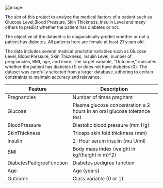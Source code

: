 
![image](https://github.com/user-attachments/assets/53e6ed3b-2901-4bcd-bacc-d923e90f8bf6)


The aim of this project to analyze the medical factors of a patient such as Glucose Level,Blood Pressure, 
Skin Thickness, Insulin Level and many others to predict whether the patient has diabetes or not.

The objective of the dataset is to diagnostically predict whether or not a patient has diabetes.
All patients here are female at least 21 years old.

The data includes several medical predictor variables such as Glucose Level, Blood Pressure, Skin Thickness, 
Insulin Level, number of pregnancies, BMI, age, and more. The target variable, "Outcome," indicates whether the 
patient has diabetes (1) or does not have diabetes (0). The dataset was carefully selected from a larger database,
adhering to certain constraints to maintain accuracy and relevance.

| Feature                  | Description                                                    |
| ------------------------ | -------------------------------------------------------------- |
| Pregnancies              | Number of times pregnant                                       |
| Glucose                  | Plasma glucose concentration a 2 hours in an oral glucose tolerance test |
| BloodPressure            | Diastolic blood pressure (mm Hg)                               |
| SkinThickness            | Triceps skin fold thickness (mm)                               |
| Insulin                  | 2-Hour serum insulin (mu U/ml)                                 |
| BMI                      | Body mass index (weight in kg/(height in m)^2)                 |
| DiabetesPedigreeFunction | Diabetes pedigree function                                     |
| Age                      | Age (years)                                                    |
| Outcome                  | Class variable (0 or 1)                                        |
